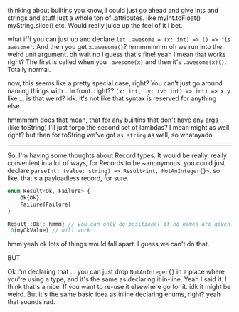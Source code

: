 
thinking about builtins
you know, I could just go ahead and give
ints and strings and stuff just a whole ton
of .attributes. like myInt.toFloat() myString.slice() etc.
Would really juice up the feel of it I bet.

what ifff you can just up and declare `let .awesome = (x: int) => () => "is awesome"`.
And then you get `x.awesome()`?
hrmmmmmm oh we run into the weird unit argument.
oh wait no I guess that's fine! yeah I mean that works right? The first is called
when you `.awesome(x)` and then it's `.awesome(x)()`. Totally normal.

now, this seems like a pretty special case, right? You can't just go around naming
things with `.` in front. right??
`(x: int, .y: (v: int) => int) => x.y` like ... is that weird? idk.
it's not like that syntax is reserved for anything else.

hmmmmm does that mean, that for any builtins that don't have any args (like toString)
I'll just forgo the second set of lambdas? I mean might as well right?
but then for toString we've got `as string` as well, so whatayado.

---


So, I'm having some thoughts about Record types.
It would be really, really convenient in a lot of ways,
for Records to be ~anonymous.
you could just declare `parseInt: (value: string) => Result<int, NotAnInteger{}>`.
so like, that's a payloadless record, for sure.
```ts
enum Result<Ok, Failure> {
	Ok{Ok},
	Failure{Failure}
}

Result::Ok{: hmmm} // you can only do positional if no names are given.
.0(myOkValue) // will work
```

hmm yeah ok lots of things would fall apart. I guess we can't do that.

BUT

Ok I'm declaring that ... you can just drop `NotAnInteger{}` in a place where you're using
a type, and it's the same as declaring it in-line.
Yeah I said it.
I think that's a nice.
If you want to re-use it elsewhere go for it.
idk it might be weird. But it's the same basic idea as inline declaring enums, right?
yeah that sounds rad.